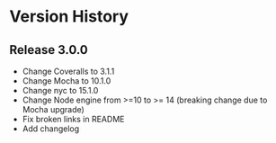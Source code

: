 # Version History

## Release 3.0.0

- Change Coveralls to 3.1.1
- Change Mocha to 10.1.0
- Change nyc to 15.1.0
- Change Node engine from >=10 to >= 14 (breaking change due to Mocha upgrade)
- Fix broken links in README
- Add changelog
